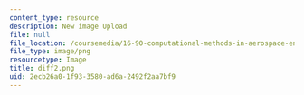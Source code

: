 ```yaml
---
content_type: resource
description: New image Upload
file: null
file_location: /coursemedia/16-90-computational-methods-in-aerospace-engineering-spring-2014/2ecb26a01f933580ad6a2492f2aa7bf9_diff2.png
file_type: image/png
resourcetype: Image
title: diff2.png
uid: 2ecb26a0-1f93-3580-ad6a-2492f2aa7bf9
---
```

